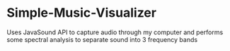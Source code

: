 Simple-Music-Visualizer
=======================

Uses JavaSound API to capture audio through my computer and performs some spectral analysis to separate sound into 3 frequency bands
